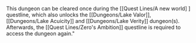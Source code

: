 This dungeon can be cleared once during the  [[Quest Lines/A new world] ] questline, which also unlocks the [[Dungeons/Lake Valor]], [[Dungeons/Lake Acuicity]] and [[Dungeons/Lake Verity]] dungeon(s). Afterwards, the [[Quest Lines/Zero's Ambition]]  questline is required to access the dungeon again."